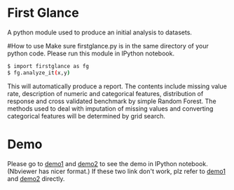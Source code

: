 # First Glance
A python module used to produce an initial analysis to datasets.


#How to use
Make sure firstglance.py is in the same directory of your python code.
Please run this module in IPython notebook.

```bash
$ import firstglance as fg
$ fg.analyze_it(x,y)
```

This will automatically produce a report. The contents include missing value rate, description of numeric and categorical features, distribution of response and cross validated benchmark by simple Random Forest. The methods used to deal with imputation of missing values and converting categorical features will be determined by grid search.

# Demo
Please go to [demo1](http://nbviewer.ipython.org/gist/billycyy/525a67b3d056dce423c9) and [demo2](http://nbviewer.ipython.org/gist/billycyy/172f8ea5cdc734bc0c40) to see the demo in IPython notebook. (Nbviewer has nicer format.)
If these two link don't work, plz refer to [demo1](/demo_first_glance.ipynb) and [demo2](/demo_first_glance_2.ipynb) directly.
